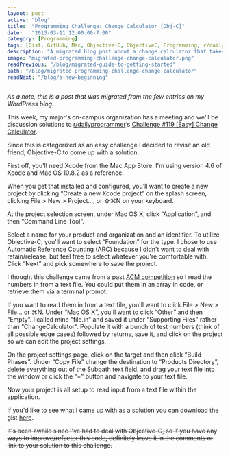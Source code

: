 ```yaml
---
layout: post
active: "blog"
title:  "Programming Challenge: Change Calculator [Obj-C]"
date:   "2013-03-11 12:00:00-7:00"
category: [Programming]
tags: [Gist, GitHub, Mac, Objective-C, ObjectiveC, Programming, r/dailyprogrammer, Xcode]
description: "A migrated blog post about a change calculator that takes in values in USD in objective-c."
image: "migrated-programming-challenge-change-calculator.png"
readPrevious: "/blog/migrated-guide-to-getting-started"
path: "/blog/migrated-programming-challenge-change-calculator"
readNext: "/blog/a-new-beginning"
---
```

*As a note, this is a post that was migrated from the few entries on my WordPress blog.*

This week, my major's on-campus organization has a meeting and we'll be discussion solutions to [r/dailyprogrammer](http://www.reddit.com/r/dailyprogrammer/)‘s [Challenge #119 [Easy] Change Calculator](http://www.reddit.com/r/dailyprogrammer/comments/17f3y2/012813_challenge_119_easy_change_calculator/).

Since this is categorized as an easy challenge I decided to revisit an old friend, Objective-C to come up with a solution.

First off, you'll need Xcode from the Mac App Store. I'm using version 4.6 of Xcode and Mac OS 10.8.2 as a reference.

When you get that installed and configured, you'll want to create a new project by clicking “Create a new Xcode project” on the splash screen, clicking File > New > Project…, or ⇧⌘N on your keyboard.

At the project selection screen, under Mac OS X, click “Application”, and then “Command Line Tool”.

Select a name for your product and organization and an identifier. To utilize Objective-C, you'll want to select “Foundation” for the type. I chose to use Automatic Reference Counting (ARC) because I didn't want to deal with retain/release, but feel free to select whatever you're comfortable with. Click “Next” and pick somewhere to save the project.

I thought this challenge came from a past [ACM competition](http://icpc.baylor.edu/) so I read the numbers in from a text file. You could put them in an array in code, or retrieve them via a terminal prompt.

If you want to read them in from a text file, you'll want to click File > New > File… or ⌘N. Under “Mac OS X”, you'll want to click “Other” and then “Empty”. I called mine “file.in” and saved it under “Supporting Files” rather than “ChangeCalculator”. Populate it with a bunch of test numbers (think of all possible edge cases) followed by returns, save it, and click on the project so we can edit the project settings.

On the project settings page, click on the target and then click “Build Phases”. Under “Copy File” change the destination to “Products Directory”, delete everything out of the Subpath text field, and drag your text file into the window or click the “+” button and navigate to your text file.

Now your project is all setup to read input from a text file within the application.

If you'd like to see what I came up with as a solution you can download the gist [here](https://gist.github.com/michaeljdeeb/5131772).

<s>It's been awhile since I've had to deal with Objective-C, so if you have any ways to improve/refactor this code, definitely leave it in the comments or link to your solution to this challenge.</s>
